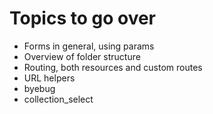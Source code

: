 # Topics to go over

<!-- - Nested Associations -->
- Forms in general, using params
- Overview of folder structure
- Routing, both resources and custom routes
- URL helpers
- byebug
- collection_select